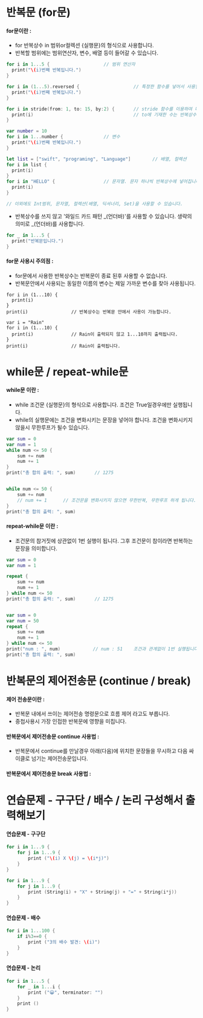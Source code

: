 # 반복문 (for문)
#### for문이란 : 
- for 반복상수 in 범위or컬렉션 {실행문}의 형식으로 사용합니다.
- 반복할 범위에는 범위연산자, 변수, 배열 등이 들어갈 수 있습니다. 
```Swift
for i in 1...5 {                    // 범위 연산자
  print("\(i)번째 반복입니다.")
}

for i in (1...5).reversed {                    // 특정한 함수를 넣어서 사용할 수 있습니다. 
  print("\(i)번째 반복입니다.")
}

for i in stride(from: 1, to: 15, by:2) {       // stride 함수를 이용하여 다른 언어의 for문 처럼 쓸 수 있습니다.
  print(i)                                     // to에 기재한 수는 반복상수에 들어가지 않습니다. (언어차이 있음)
}

var number = 10
for i in 1...number {               // 변수 
  print("\(i)번째 반복입니다.")
}

let list = ["swift", "programing", "Language"]        // 배열, 컬렉션
for i in list {
  print(i)
}
for i in "HELLO" {                  // 문자열. 문자 하나씩 반복상수에 넣어집니다.
  print(i)
}

// 이외에도 Int범위, 문자열, 컬렉션(배열, 딕셔너리, Set)을 사용할 수 있습니다. 
```

- 반복상수를 쓰지 않고 '와일드 카드 패턴 _(언더바)'를 사용할 수 있습니다. 생략의 의미로 _(언더바)를 사용합니다. 
```Swift
for _ in 1...5 {                   
  print("반복문입니다.")
}
```

#### for문 사용시 주의점 :
- for문에서 사용한 반복상수는 반복문이 종료 된후 사용할 수 없습니다. 
- 반복문안에서 사용되는 동일한 이름의 변수는 제일 가까운 변수를 찾아 사용됩니다. 
```
for i in (1...10) {
  print(i)
}
print(i)                // 반복상수는 반복문 안에서 사용이 가능합니다. 

var i = "Rain"
for i in (1...10) {
  print(i)              // Rain이 출력되지 않고 1...10까지 출력됩니다. 
}
print(i)                // Rain이 출력됩니다. 
```

# while문 / repeat-while문

#### while문 이란 : 
- while 조건문 {실행문}의 형식으로 사용합니다. 조건은 True일경우에만 실행됩니다. 
- while의 실행문에는 조건을 변화시키는 문장을 넣어야 합니다. 조건을 변화시키지 않을시 무한루프가 될수 있습니다. 
```Swift
var sum = 0
var num = 1
while num <= 50 { 
    sum += num
    num += 1     
}
print("총 합의 출력: ", sum)       // 1275


while num <= 50 {   
    sum += num
    // num += 1      // 조건문을 변화시키지 않으면 무한반복, 무한루프 하게 됩니다.
}
print("총 합의 출력: ", sum)
```

#### repeat-while문 이란 :
- 조건문의 참거짓에 상관없이 1번 실행이 됩니다. 그후 조건문이 참이라면 반복하는 문장을 의미합니다.
```Swift
var sum = 0
var num = 1

repeat {   
    sum += num
    num += 1    
} while num <= 50 
print("총 합의 출력: ", sum)       // 1275


var sum = 0
var num = 50
repeat {   
    sum += num
    num += 1    
} while num <= 50 
print("num : ", num)            // num : 51    조건과 관계없이 1번 실행됩니다.
print("총 합의 출력: ", sum)
```

# 반복문의 제어전송문 (continue / break)
#### 제어 전송문이란 : 
- 반복문 내에서 쓰이는 제어전송 명령문으로 흐름 제어 라고도 부릅니다. 
- 중첩사용시 가장 인접한 반복문에 영향을 미칩니다. 


#### 반복문에서 제어전송문 continue 사용법 : 
- 반복문에서 continue를 만날경우 아래(다음)에 위치한 문장들을 무시하고 다음 싸이클로 넘기는 제어전송문입니다. 


#### 반복문에서 제어전송문 break 사용법 : 






# 연습문제 - 구구단 / 배수 / 논리 구성해서 출력해보기

#### 연습문제 - 구구단
```Swift
for i in 1...9 {
    for j in 1...9 {
        print ("\(i) X \(j) = \(i*j)")
    }
}

for i in 1...9 {
    for j in 1...9 {
        print (String(i) + "X" + String(j) + "=" + String(i*j))
    }
}
```

#### 연습문제 - 배수
```Swift
for i in 1...100 {
    if i%3==0 {
        print ("3의 배수 발견: \(i)")
    }
}
```

#### 연습문제 - 논리 
```Swift
for i in 1...5 {
    for _ in 1...i {
        print ("😀", terminator: "")
    }
    print ()
}
```
